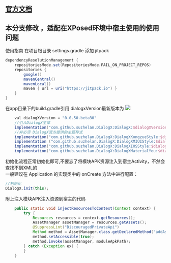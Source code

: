 
## [官方文档](https://github.com/kongzue/DialogX/tree/master)

## 本分支修改 ，适配在XPosed环境中宿主使用的使用问题

使用指南
在项目根目录 settings.gradle 添加 jitpack
```gradle
dependencyResolutionManagement {
    repositoriesMode.set(RepositoriesMode.FAIL_ON_PROJECT_REPOS)
    repositories {
        google()
        mavenCentral()
        mavenLocal()
        maven { url = uri("https://jitpack.io") }
    }
}
```
在app目录下的build.gradle引用 dialogxVersion最新版本为 [![](https://jitpack.io/v/suzhelan/DialogX.svg)](https://jitpack.io/#suzhelan/DialogX)
```gradle
    val dialogXVersion = "0.0.50.beta30"
    //引入DialogX主体
    implementation("com.github.suzhelan.DialogX:DialogX:$dialogXVersion")
    //非必须 DialogX官方提供的主题样式
    implementation("com.github.suzhelan.DialogX:DialogXKongzueStyle:$dialogXVersion")
    implementation ("com.github.suzhelan.DialogX:DialogXMIUIStyle:$dialogXVersion")
    implementation("com.github.suzhelan.DialogX:DialogXIOSStyle:$dialogXVersion")
    implementation("com.github.suzhelan.DialogX:DialogXMaterialYou:$dialogXVersion")
```

初始化流程正常初始化即可,不要忘了将模块APK资源注入到宿主Activity，不然会查找不到XML的  
一般建议在 Application 的实现类中的 onCreate 方法中进行配置：
```java
//初始化
DialogX.init(this);
```
附上注入模块APK注入资源到宿主的代码
```java
    public static void injectResourcesToContext(Context context) {
        try {
            Resources resources = context.getResources();
            AssetManager assetManager = resources.getAssets();
            @SuppressLint("DiscouragedPrivateApi")
            Method method = AssetManager.class.getDeclaredMethod("addAssetPath", String.class);
            method.setAccessible(true);
            method.invoke(assetManager, moduleApkPath);
        } catch (Exception ex) {
        }
    }
